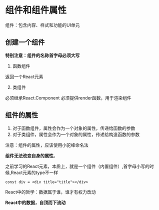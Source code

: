 <!--
 * @Author: luoxi
 * @LastEditTime: 2022-02-05 23:52:52
 * @LastEditors: your name
 * @Description: 
-->
# 组件和组件属性

组件：包含内容、样式和功能的UI单元

## 创建一个组件

**特别注意：组件的名称首字母必须大写**

1. 函数组件
   
返回一个React元素

2. 类组件

必须继承React.Component
必须提供render函数，用于渲染组件

## 组件的属性

1. 对于函数组件，属性会作为一个对象的属性，传递给函数的参数
2. 对于类组件，属性会作为一个对象的属性，传递给构造函数的参数

注意：组件的属性，应该使用小驼峰命名法

**组件无法改变自身的属性**。

之前学习的React元素，本质上，就是一个组件（内置组件）,首字母小写的时候,React元素的type不一样
```
const div = <div title="title"></div>
```
React中的哲学：数据属于谁，谁才有权力改动

**React中的数据，自顶而下流动**